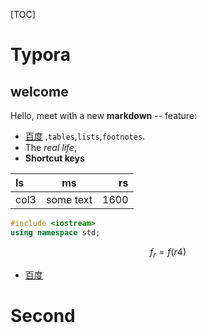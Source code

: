 [TOC]

# Typora

## welcome 

Hello, meet with a new **markdown**  -- feature:

- [百度](www.baidu.com) ,`tables`,`lists`,`footnotes`.
- The *real life*,
- **Shortcut keys**

| ls   |    ms     |   rs |
| :--- | :-------: | ---: |
| col3 | some text | 1600 |

```c++
#include <iostream>
using namespace std;

```

$$
f_r = f(r4)
$$

* [百度](www.baidu.com)

# Second 

